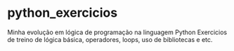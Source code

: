 # python_exercicios
Minha evolução em lógica de programação na linguagem Python 
Exercicios de treino de lógica básica, operadores, loops, uso de bibliotecas e etc.
